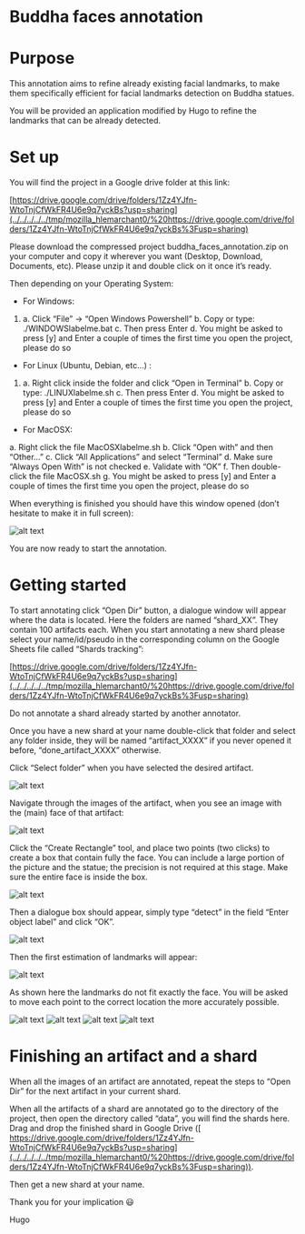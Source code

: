 Buddha faces annotation
=========================

Purpose
=======

This annotation aims to refine already existing facial landmarks, to
make them specifically efficient for facial landmarks detection on
Buddha statues.

You will be provided an application modified by Hugo to refine the
landmarks that can be already detected.

Set up
======

You will find the project in a Google drive folder at this link:

[](../../../../../tmp/mozilla_hlemarchant0/%20https://drive.google.com/drive/folders/1Zz4YJfn-WtoTnjCfWkFR4U6e9q7yckBs%3Fusp=sharing)[https://drive.google.com/drive/folders/1Zz4YJfn-WtoTnjCfWkFR4U6e9q7yckBs?usp=sharing](../../../../../tmp/mozilla_hlemarchant0/%20https://drive.google.com/drive/folders/1Zz4YJfn-WtoTnjCfWkFR4U6e9q7yckBs%3Fusp=sharing)

Please download the compressed project buddha\_faces\_annotation.zip on
your computer and copy it wherever you want (Desktop, Download,
Documents, etc). Please unzip it and double click on it once it’s ready.

Then depending on your Operating System:

-   For Windows:

1.  a.  Click “File” -&gt; “Open Windows Powershell”
    b.  Copy or type: ./WINDOWSlabelme.bat
    c.  Then press Enter
    d.  You might be asked to press \[y\] and Enter a couple of times
        the first time you open the project, please do so

-   For Linux (Ubuntu, Debian, etc…) :

1.  a.  Right click inside the folder and click “Open in Terminal”
    b.  Copy or type: ./LINUXlabelme.sh
    c.  Then press Enter
    d.  You might be asked to press \[y\] and Enter a couple of times
        the first time you open the project, please do so

-   For MacOSX:

a.  Right click the file MacOSXlabelme.sh
b.  Click “Open with” and then “Other…”
c.  Click “All Applications” and select “Terminal”
d.  Make sure “Always Open With” is not checked
e.  Validate with “OK”
f.  Then double-click the file MacOSX.sh
g.  You might be asked to press \[y\] and Enter a couple of times the
    first time you open the project, please do so

When everything is finished you should have this window opened (don’t
hesitate to make it in full screen):

![alt text](source/Pictures/Picture1.png)

You are now ready to start the annotation.

Getting started
===============

To start annotating click “Open Dir” button, a dialogue window will
appear where the data is located. Here the folders are named
“shard\_XX”. They contain 100 artifacts each. When you start annotating
a new shard please select your name/id/pseudo in the corresponding
column on the Google Sheets file called “Shards tracking”:

[https://drive.google.com/drive/folders/1Zz4YJfn-WtoTnjCfWkFR4U6e9q7yckBs?usp=sharing](../../../../../tmp/mozilla_hlemarchant0/%20https://drive.google.com/drive/folders/1Zz4YJfn-WtoTnjCfWkFR4U6e9q7yckBs%3Fusp=sharing)

Do not annotate a shard already started by another annotator.

Once you have a new shard at your name double-click that folder and
select any folder inside, they will be named “artifact\_XXXX” if you
never opened it before, “done\_artifact\_XXXX” otherwise.

Click “Select folder” when you have selected the desired artifact.

![alt text](source/Pictures/Picture2.png)

Navigate through the images of the artifact, when you see an image with
the (main) face of that artifact:

![alt text](source/Pictures/Picture3.png)

Click the “Create Rectangle” tool, and place two points (two clicks) to
create a box that contain fully the face. You can include a large
portion of the picture and the statue; the precision is not required at
this stage. Make sure the entire face is inside the box.

![alt text](source/Pictures/Picture4.png)

Then a dialogue box should appear, simply type “detect” in the field
“Enter object label” and click “OK”.

![alt text](source/Pictures/Picture5.png)

Then the first estimation of landmarks will appear:

![alt text](source/Pictures/Picture6.png)

As shown here the landmarks do not fit exactly the face. You will be
asked to move each point to the correct location the more accurately
possible.

![alt text](source/Pictures/Picture7.png)
![alt text](source/Pictures/Picture8.png)
![alt text](source/Pictures/Picture9.png)
![alt text](source/Pictures/Picture10.png)

Finishing an artifact and a shard
=================================

When all the images of an artifact are annotated, repeat the steps to
“Open Dir” for the next artifact in your current shard.

When all the artifacts of a shard are annotated go to the directory of
the project, then open the directory called “data”, you will find the
shards here. Drag and drop the finished shard in Google Drive ([
https://drive.google.com/drive/folders/1Zz4YJfn-WtoTnjCfWkFR4U6e9q7yckBs?usp=sharing](../../../../../tmp/mozilla_hlemarchant0/%20https://drive.google.com/drive/folders/1Zz4YJfn-WtoTnjCfWkFR4U6e9q7yckBs%3Fusp=sharing)).

Then get a new shard at your name.

Thank you for your implication 😃

Hugo
